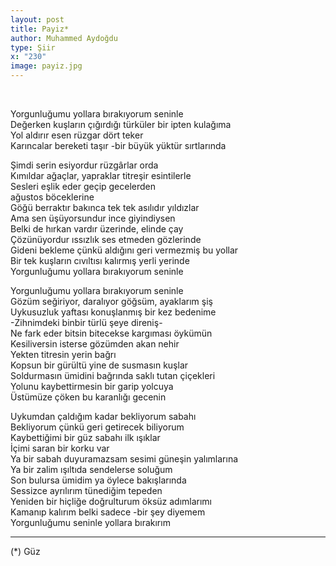 ```yaml
---
layout: post
title: Payiz*
author: Muhammed Aydoğdu
type: Şiir
x: "230"
image: payiz.jpg
---
```


<br/>

Yorgunluğumu yollara bırakıyorum seninle  
Değerken kuşların çığırdığı türküler bir ipten kulağıma  
Yol aldırır esen rüzgar dört teker  
Karıncalar bereketi taşır -bir büyük yüktür sırtlarında  

Şimdi serin esiyordur rüzgârlar orda  
Kımıldar ağaçlar, yapraklar titreşir esintilerle  
Sesleri eşlik eder geçip gecelerden  
ağustos böceklerine  
Göğü berraktır bakınca tek tek asılıdır yıldızlar  
Ama sen üşüyorsundur ince giyindiysen   
Belki de hırkan vardır üzerinde, elinde çay  
Çözünüyordur ıssızlık ses etmeden gözlerinde  
Gideni bekleme çünkü aldığını geri vermezmiş bu yollar  
Bir tek kuşların cıvıltısı kalırmış yerli yerinde  
Yorgunluğumu yollara bırakıyorum seninle   

Yorgunluğumu yollara bırakıyorum seninle  
Gözüm seğiriyor, daralıyor göğsüm, ayaklarım şiş  
Uykusuzluk yaftası konuşlanmış bir kez bedenime  
-Zihnimdeki binbir türlü şeye direniş-  
Ne fark eder bitsin bitecekse kargıması öykümün  
Kesiliversin isterse gözümden akan nehir  
Yekten titresin yerin bağrı  
Kopsun bir gürültü yine de susmasın kuşlar  
Soldurmasın ümidini bağrında saklı tutan çiçekleri  
Yolunu kaybettirmesin bir garip yolcuya  
Üstümüze çöken bu karanlığı gecenin  

Uykumdan çaldığım kadar bekliyorum sabahı  
Bekliyorum çünkü geri getirecek biliyorum  
Kaybettiğimi bir güz sabahı ilk ışıklar  
İçimi saran bir korku var  
Ya bir sabah duyuramazsam sesimi güneşin yalımlarına  
Ya bir zalim ışıltıda sendelerse soluğum  
Son bulursa ümidim ya öylece bakışlarında  
Sessizce ayrılırım tünediğim tepeden  
Yeniden bir hiçliğe doğrulturum öksüz adımlarımı  
Kamanıp kalırım belki sadece -bir şey diyemem  
Yorgunluğumu seninle yollara bırakırım  

---

(*) Güz
